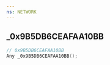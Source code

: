```yaml
---
ns: NETWORK
---
```

## _0x9B5DB6CEAFAA10BB

```c
// 0x9B5DB6CEAFAA10BB
Any _0x9B5DB6CEAFAA10BB();
```

